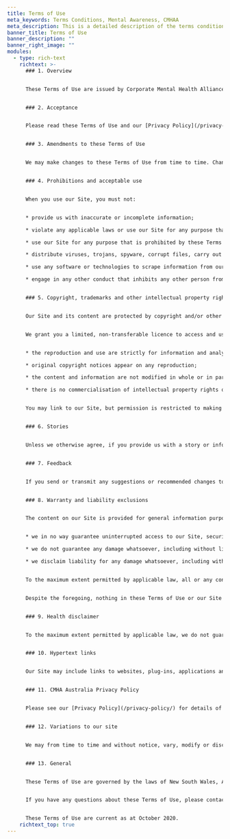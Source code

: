 ```yaml
---
title: Terms of Use
meta_keywords: Terms Conditions, Mental Awareness, CMHAA
meta_description: This is a detailed description of the terms conditions page.
banner_title: Terms of Use
banner_description: ""
banner_right_image: ""
modules:
  - type: rich-text
    richtext: >-
      ### 1. Overview


      These Terms of Use are issued by Corporate Mental Health Alliance Australia Limited (ABN 28 638 927 125) (**CMHA Australia**, **we**, **us** or **our**), and govern your use of this website (our **Site**). 


      ### 2. Acceptance


      Please read these Terms of Use and our [Privacy Policy](/privacy-policy/) before making use of our Site. By using our Site you agree to, and must comply with, these Terms of Use and our [Privacy Policy](/privacy-policy/).


      ### 3. Amendments to these Terms of Use


      We may make changes to these Terms of Use from time to time. Changes to these Terms of Use will be displayed as an updated version on our Site. We encourage you to periodically review these Terms of Use so you remain informed about the terms that govern your use of our Site.


      ### 4. Prohibitions and acceptable use


      When you use our Site, you must not:


      * provide us with inaccurate or incomplete information;

      * violate any applicable laws or use our Site for any purpose that is unlawful;

      * use our Site for any purpose that is prohibited by these Terms of Use;

      * distribute viruses, trojans, spyware, corrupt files, carry out denial of service attacks or use any other similar software or programs that may interrupt the functionality of our Site or damage the operation of any computer hardware or software;

      * use any software or technologies to scrape information from our Site or collect or store personal information about any users of our Site; and/or

      * engage in any other conduct that inhibits any other person from using or enjoying our Site.


      ### 5. Copyright, trademarks and other intellectual property rights


      Our Site and its content are protected by copyright and/or other intellectual property rights. We (or our licensors) retain all right, title and interest in and to our Site (including any trademarks and logos displayed on our Site) and all related content, and nothing you do on or in relation to our Site or any of the related content will transfer any intellectual property rights to you or grant you any licence to exercise any intellectual property rights unless this is expressly authorised by us in writing.


      We grant you a limited, non-transferable licence to access and use our Site in accordance with these Terms of Use and any applicable laws. You must not copy, reprint or electronically reproduce our Site or any related content in whole or in part, without our written permission except where:


      * the reproduction and use are strictly for information and analysis within your organisation to enable you get to know us;

      * original copyright notices appear on any reproduction;

      * the content and information are not modified in whole or in part and in any way whatsoever; and

      * there is no commercialisation of intellectual property rights owned by us (or our licensors).


      You may link to our Site, but permission is restricted to making a link without any alteration of our Site’s content. Subject to applicable law, we may revoke, suspend or deny the permissions referred to in this section at any time.


      ### 6. Stories


      Unless we otherwise agree, if you provide us with a story or information about you (including any pictures or images of you), you grant us a perpetual, royalty-free, irrevocable licence to use such story or information about you (including on our Site and in our promotional material), and we are free to use such story or information about you without compensation to you.


      ### 7. Feedback


      If you send or transmit any suggestions or recommended changes to our Site (**Feedback**), all such Feedback is, and will be treated as, non-confidential and non-proprietary. You assign all right, title and interest in, and we are free to use, without attribution or compensation to you, any such Feedback.


      ### 8. Warranty and liability exclusions


      The content on our Site is provided for general information purposes only. While we endeavour to ensure the functionality of our Site and provide you with helpful information, to the maximum extent permitted by applicable law:


      * we in no way guarantee uninterrupted access to our Site, security of our Site and absence of all viruses or other undesirable hosts (including in the elements of our Site and the information incorporated therein);

      * we do not guarantee any damage whatsoever, including without limitation direct or indirect damage that may result from access to our Site and the use of all or part of the elements or information contained therein; and

      * we disclaim liability for any damage whatsoever, including without limitation direct and indirect damage that may result from access to our Site and the use of all or part of the elements or information contained therein.


      To the maximum extent permitted by applicable law, all or any content or information published on our Site is provided “as is”, “as available” and “where is” without warranty of any kind, either express or implied, including but not limited to, warranties of merchantability, fitness for a particular purpose or non-infringement of third party rights.


      Despite the foregoing, nothing in these Terms of Use or our Site excludes, restricts or modifies any guarantee, term, condition, warranty, right or remedy implied or imposed by any statute or regulation which cannot lawfully excluded or limited (including under Australian Consumer Law).


      ### 9. Health disclaimer


      To the maximum extent permitted by applicable law, we do not guarantee the accuracy, quality, suitability or reliability of any information on our Site, including information provided as part of surveys and related tools. The information on our Site is not intended as a substitute for professional medical advice, diagnosis and treatment. If you have a question regarding your health or a medical condition, you should always seek the advice of a qualified medical professional.


      ### 10. Hypertext links


      Our Site may include links to websites, plug-ins, applications and other resources operated by third parties other than us. Such third-party links are provided solely as a convenience to you. We do not control or endorse such third-party links. We recommend you read the terms and conditions and privacy policies imposed by any such third parties.


      ### 11. CMHA Australia Privacy Policy


      Please see our [Privacy Policy](/privacy-policy/) for details of how we collect and handle your personal information.


      ### 12. Variations to our site


      We may from time to time and without notice, vary, modify or discontinue, temporarily or permanently, any or all of our Site. While we will aim to advise you in advance if our Site is scheduled to be unavailable, we may not always be able to do so.


      ### 13. General


      These Terms of Use are governed by the laws of New South Wales, Australia. Any dispute arising from your use of our Site are exclusively subject to the jurisdiction of the courts of New South Wales, Australia.


      If you have any questions about these Terms of Use, please contact us at [info@cmhaa.org.au](mailto:info@cmhaa.org.au).


      These Terms of Use are current as at October 2020.
    richtext_top: true
---
```

